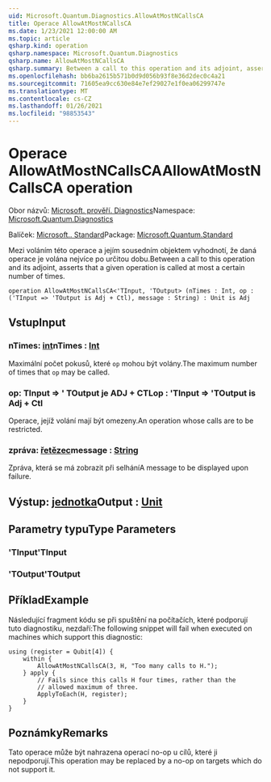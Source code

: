 ```yaml
---
uid: Microsoft.Quantum.Diagnostics.AllowAtMostNCallsCA
title: Operace AllowAtMostNCallsCA
ms.date: 1/23/2021 12:00:00 AM
ms.topic: article
qsharp.kind: operation
qsharp.namespace: Microsoft.Quantum.Diagnostics
qsharp.name: AllowAtMostNCallsCA
qsharp.summary: Between a call to this operation and its adjoint, asserts that a given operation is called at most a certain number of times.
ms.openlocfilehash: bb6ba2615b571b0d9d056b93f8e36d2dec0c4a21
ms.sourcegitcommit: 71605ea9cc630e84e7ef29027e1f0ea06299747e
ms.translationtype: MT
ms.contentlocale: cs-CZ
ms.lasthandoff: 01/26/2021
ms.locfileid: "98853543"
---
```

# <a name="allowatmostncallsca-operation"></a><span data-ttu-id="a20ed-102">Operace AllowAtMostNCallsCA</span><span class="sxs-lookup"><span data-stu-id="a20ed-102">AllowAtMostNCallsCA operation</span></span>

<span data-ttu-id="a20ed-103">Obor názvů: [Microsoft. prověří. Diagnostics](xref:Microsoft.Quantum.Diagnostics)</span><span class="sxs-lookup"><span data-stu-id="a20ed-103">Namespace: [Microsoft.Quantum.Diagnostics](xref:Microsoft.Quantum.Diagnostics)</span></span>

<span data-ttu-id="a20ed-104">Balíček: [Microsoft.. Standard](https://nuget.org/packages/Microsoft.Quantum.Standard)</span><span class="sxs-lookup"><span data-stu-id="a20ed-104">Package: [Microsoft.Quantum.Standard](https://nuget.org/packages/Microsoft.Quantum.Standard)</span></span>


<span data-ttu-id="a20ed-105">Mezi voláním této operace a jejím sousedním objektem vyhodnotí, že daná operace je volána nejvíce po určitou dobu.</span><span class="sxs-lookup"><span data-stu-id="a20ed-105">Between a call to this operation and its adjoint, asserts that a given operation is called at most a certain number of times.</span></span>

```qsharp
operation AllowAtMostNCallsCA<'TInput, 'TOutput> (nTimes : Int, op : ('TInput => 'TOutput is Adj + Ctl), message : String) : Unit is Adj
```


## <a name="input"></a><span data-ttu-id="a20ed-106">Vstup</span><span class="sxs-lookup"><span data-stu-id="a20ed-106">Input</span></span>

### <a name="ntimes--int"></a><span data-ttu-id="a20ed-107">nTimes: [int](xref:microsoft.quantum.lang-ref.int)</span><span class="sxs-lookup"><span data-stu-id="a20ed-107">nTimes : [Int](xref:microsoft.quantum.lang-ref.int)</span></span>

<span data-ttu-id="a20ed-108">Maximální počet pokusů, které `op` mohou být volány.</span><span class="sxs-lookup"><span data-stu-id="a20ed-108">The maximum number of times that `op` may be called.</span></span>


### <a name="op--tinput--toutput--is-adj--ctl"></a><span data-ttu-id="a20ed-109">op: TInput => ' TOutput je ADJ + CTL</span><span class="sxs-lookup"><span data-stu-id="a20ed-109">op : 'TInput => 'TOutput  is Adj + Ctl</span></span>

<span data-ttu-id="a20ed-110">Operace, jejíž volání mají být omezeny.</span><span class="sxs-lookup"><span data-stu-id="a20ed-110">An operation whose calls are to be restricted.</span></span>


### <a name="message--string"></a><span data-ttu-id="a20ed-111">zpráva: [řetězec](xref:microsoft.quantum.lang-ref.string)</span><span class="sxs-lookup"><span data-stu-id="a20ed-111">message : [String](xref:microsoft.quantum.lang-ref.string)</span></span>

<span data-ttu-id="a20ed-112">Zpráva, která se má zobrazit při selhání</span><span class="sxs-lookup"><span data-stu-id="a20ed-112">A message to be displayed upon failure.</span></span>



## <a name="output--unit"></a><span data-ttu-id="a20ed-113">Výstup: [jednotka](xref:microsoft.quantum.lang-ref.unit)</span><span class="sxs-lookup"><span data-stu-id="a20ed-113">Output : [Unit](xref:microsoft.quantum.lang-ref.unit)</span></span>



## <a name="type-parameters"></a><span data-ttu-id="a20ed-114">Parametry typu</span><span class="sxs-lookup"><span data-stu-id="a20ed-114">Type Parameters</span></span>

### <a name="tinput"></a><span data-ttu-id="a20ed-115">'TInput</span><span class="sxs-lookup"><span data-stu-id="a20ed-115">'TInput</span></span>


### <a name="toutput"></a><span data-ttu-id="a20ed-116">'TOutput</span><span class="sxs-lookup"><span data-stu-id="a20ed-116">'TOutput</span></span>



## <a name="example"></a><span data-ttu-id="a20ed-117">Příklad</span><span class="sxs-lookup"><span data-stu-id="a20ed-117">Example</span></span>

<span data-ttu-id="a20ed-118">Následující fragment kódu se při spuštění na počítačích, které podporují tuto diagnostiku, nezdaří:</span><span class="sxs-lookup"><span data-stu-id="a20ed-118">The following snippet will fail when executed on machines which support this diagnostic:</span></span>

```qsharp
using (register = Qubit[4]) {
    within {
        AllowAtMostNCallsCA(3, H, "Too many calls to H.");
    } apply {
        // Fails since this calls H four times, rather than the
        // allowed maximum of three.
        ApplyToEach(H, register);
    }
}
```

## <a name="remarks"></a><span data-ttu-id="a20ed-119">Poznámky</span><span class="sxs-lookup"><span data-stu-id="a20ed-119">Remarks</span></span>

<span data-ttu-id="a20ed-120">Tato operace může být nahrazena operací no-op u cílů, které ji nepodporují.</span><span class="sxs-lookup"><span data-stu-id="a20ed-120">This operation may be replaced by a no-op on targets which do not support it.</span></span>